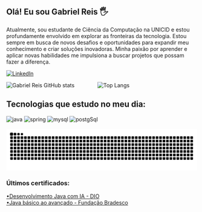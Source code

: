 ## Olá! Eu sou Gabriel Reis 🖐️

Atualmente, sou estudante de Ciência da Computação na UNICID e estou profundamente envolvido em explorar as fronteiras da tecnologia. Estou sempre em busca de novos desafios e oportunidades para expandir meu conhecimento e criar soluções inovadoras. Minha paixão por aprender e aplicar novas habilidades me impulsiona a buscar projetos que possam fazer a diferença.

[![LinkedIn](https://img.shields.io/badge/LinkedIn-0077B5?style=for-the-badge&logo=linkedin&logoColor=white)](https://www.linkedin.com/in/gabrielreistech/)

<p>
  <img src="https://github-readme-stats.vercel.app/api?username=gabrielreistech&show_icons=true&rank_icon=github&theme=radical" alt="Gabriel Reis GitHub stats" style="display:inline-block; width: 45%; height: auto; object-fit: cover; margin-right: 10px;"/>
  <img src="https://github-readme-stats.vercel.app/api/top-langs/?username=gabrielreistech&layout=compact&theme=radical" alt="Top Langs" style="display:inline-block; width: 45%; height: auto; object-fit: cover;"/>
</p>


## Tecnologias que estudo no meu dia:

<div style="display: inline_block">
  <img align="center" alt="java" src="https://img.shields.io/badge/Java-ED8B00?style=for-the-badge&logo=openjdk&logoColor=white" />
  <img align="center" alt="spring" src="https://img.shields.io/badge/Spring-6DB33F?style=for-the-badge&logo=spring&logoColor=white" />
  <img align="center" alt="mysql" src="https://img.shields.io/badge/MySQL-005C84?style=for-the-badge&logo=mysql&logoColor=white" />
  <img align="center" alt="postgSql" src="https://img.shields.io/badge/PostgreSQL-316192?style=for-the-badge&logo=postgresql&logoColor=white" />
  
</div><br/>

<picture align="center">
  <source media="(prefers-color-scheme: dark)" srcset="https://raw.githubusercontent.com/gabrielreistech/gabrielreistech/output/github-contribution-grid-snake-dark.svg">
  <source media="(prefers-color-scheme: light)" srcset="https://raw.githubusercontent.com/gabrielreistech/gabrielreistech/output/github-contribution-grid-snake-dark.svg">
  <img align="center" alt="github contribution grid snake animation" src="https://raw.githubusercontent.com/gabrielreistech/gabrielreistech/output/github-contribution-grid-snake.svg">
</picture>


### Últimos certificados:
<a href="https://www.linkedin.com/in/gabrielreistech/overlay/1722992027231/single-media-viewer/?profileId=ACoAAExFjPcBcItV7CW3j2Oyg08VZS_szqIWhmI" target="_blank" rel="noopener noreferrer">•Desenvolvimento Java com IA - DIO</a> <br>
<a href="https://www.linkedin.com/in/gabrielreistech/overlay/1724547233090/single-media-viewer/?profileId=ACoAAExFjPcBcItV7CW3j2Oyg08VZS_szqIWhmI" target="_blank" rel="noopener noreferrer">•Java básico ao avançado - Fundação Bradesco</a> <br/>

